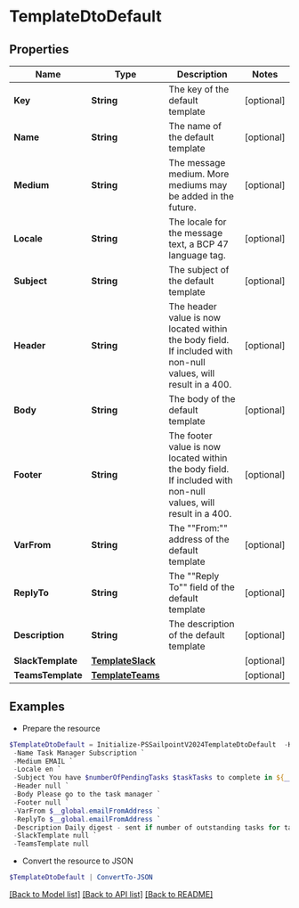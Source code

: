 # TemplateDtoDefault
## Properties

Name | Type | Description | Notes
------------ | ------------- | ------------- | -------------
**Key** | **String** | The key of the default template | [optional] 
**Name** | **String** | The name of the default template | [optional] 
**Medium** | **String** | The message medium. More mediums may be added in the future. | [optional] 
**Locale** | **String** | The locale for the message text, a BCP 47 language tag. | [optional] 
**Subject** | **String** | The subject of the default template | [optional] 
**Header** | **String** | The header value is now located within the body field. If included with non-null values, will result in a 400. | [optional] 
**Body** | **String** | The body of the default template | [optional] 
**Footer** | **String** | The footer value is now located within the body field. If included with non-null values, will result in a 400. | [optional] 
**VarFrom** | **String** | The &quot;&quot;From:&quot;&quot; address of the default template | [optional] 
**ReplyTo** | **String** | The &quot;&quot;Reply To&quot;&quot; field of the default template | [optional] 
**Description** | **String** | The description of the default template | [optional] 
**SlackTemplate** | [**TemplateSlack**](TemplateSlack.md) |  | [optional] 
**TeamsTemplate** | [**TemplateTeams**](TemplateTeams.md) |  | [optional] 

## Examples

- Prepare the resource
```powershell
$TemplateDtoDefault = Initialize-PSSailpointV2024TemplateDtoDefault  -Key cloud_manual_work_item_summary `
 -Name Task Manager Subscription `
 -Medium EMAIL `
 -Locale en `
 -Subject You have $numberOfPendingTasks $taskTasks to complete in ${__global.productName}. `
 -Header null `
 -Body Please go to the task manager `
 -Footer null `
 -VarFrom $__global.emailFromAddress `
 -ReplyTo $__global.emailFromAddress `
 -Description Daily digest - sent if number of outstanding tasks for task owner &gt; 0 `
 -SlackTemplate null `
 -TeamsTemplate null
```

- Convert the resource to JSON
```powershell
$TemplateDtoDefault | ConvertTo-JSON
```

[[Back to Model list]](../README.md#documentation-for-models) [[Back to API list]](../README.md#documentation-for-api-endpoints) [[Back to README]](../README.md)

